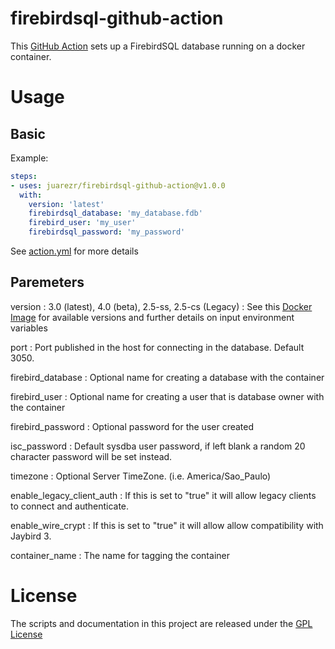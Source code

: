 # firebirdsql-github-action
This [GitHub Action](https://github.com/features/actions) sets up a FirebirdSQL database running on a docker container.

# Usage

## Basic

Example:

```yaml
steps:
- uses: juarezr/firebirdsql-github-action@v1.0.0
  with:
    version: 'latest'
    firebirdsql_database: 'my_database.fdb'
    firebird_user: 'my_user'
    firebirdsql_password: 'my_password'
```

See [action.yml](action.yml) for more details

## Paremeters

version
: 3.0 (latest), 4.0 (beta), 2.5-ss, 2.5-cs (Legacy)
: See this [Docker Image](https://hub.docker.com/r/jacobalberty/firebird) for available versions 
  and further details on input environment variables

port
: Port published in the host for connecting in the database. Default 3050.

firebird_database
: Optional name for creating a database with the container

firebird_user
: Optional name for creating a user that is database owner with the container

firebird_password
: Optional password for the user created

isc_password
: Default sysdba user password, if left blank a random 20 character password will be set instead.

timezone
: Optional Server TimeZone. (i.e. America/Sao_Paulo)

enable_legacy_client_auth
: If this is set to "true" it will allow legacy clients to connect and authenticate.

enable_wire_crypt
: If this is set to "true" it will allow allow compatibility with Jaybird 3.

container_name
: The name for tagging the container

# License

The scripts and documentation in this project are released under the [GPL License](LICENSE)
